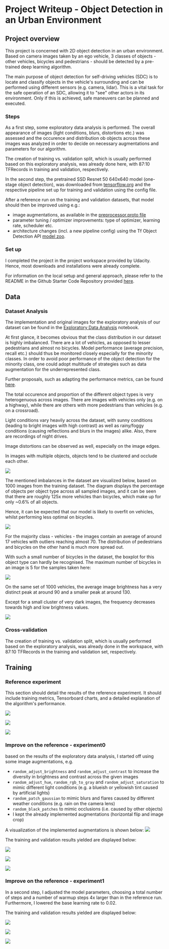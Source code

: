 # Project Writeup - Object Detection in an Urban Environment

## Project overview
This project is concerned with 2D object detection in an urban environment.
Based on camera images taken by an ego vehicle, 3 classes of objects - other vehicles, bicycles and pedestrians - 
should be detected by a pre-trained deep learning algorithm.

The main purpose of object detection for self-driving vehicles (SDC) is to locate and classify objects in the vehicle's
surrounding and can be performed using different sensors (e.g. camera, lidar).
This is a vital task for the safe operation of an SDC, allowing it to "see" other actors in its environment.
Only if this is achieved, safe maneuvers can be planned and executed.

### Steps
As a first step, some exploratory data analysis is performed. The overall appearance of images 
(light conditions, blurs, distortions etc.) was assessed and the occurence and distribution ob objects across 
these images was analyzed in order to decide on necessary augmentations and parameters for our algorithm.

The creation of training vs. validation split, which is usually performed based on this exploratory analysis, 
was already done here, with 87:10 TFRecords in training and validation, respectively.

In the second step, the pretrained SSD Resnet 50 640x640 model (one-stage object detection), 
was downloaded from [tensorflow.org](http://download.tensorflow.org/models/object_detection/tf2/20200711/ssd_resnet50_v1_fpn_640x640_coco17_tpu-8.tar.gz)
and the respective pipeline set up for training and validation using the config file.

After a reference run on the training and validation datasets, that model should then be improved using e.g.:
* image augmentations, as available in the [preprocessor.proto file](https://github.com/tensorflow/models/blob/master/research/object_detection/protos/preprocessor.proto)
* parameter tuning / optimizer improvements: type of optimizer, learning rate, scheduler etc.
* architecture changes (incl. a new pipeline config) using the Tf Object Detection API [model zoo](https://github.com/tensorflow/models/blob/master/research/object_detection/g3doc/tf2_detection_zoo.md).

### Set up
I completed the project in the project workspace provided by Udacity.
Hence, most downloads and installations were already complete.

For information on the local setup and general approach, please refer to the README in the 
Github Starter Code Repository provided [here](https://github.com/udacity/nd013-c1-vision-starter).

## Data
### Dataset Analysis
The implementation and original images for the exploratory analysis of our dataset can be found 
in the [Exploratory Data Analysis](Exploratory+Data+Analysis.ipynb) notebook.

At first glance, it becomes obvious that the class distribution in our dataset is highly imbalanced. 
There are a lot of vehicles, as opposed to lesser pedestrians and almost no bicycles. 
Model performance (average precision, recall etc.) should thus be monitored closely especially for the minority classes. 
In order to avoid poor performance of the object detection for the minority class, 
one could adopt multitude of strategies such as data augmentation for the underrepresented class.

Further proposals, such as adapting the performance metrics, can be found [here](https://machinelearningmastery.com/tactics-to-combat-imbalanced-classes-in-your-machine-learning-dataset/).

The total occurence and proportion of the different object types is very heterogenuous across images.
There are images with vehicles only (e.g. on a highway), while there are others with more pedestrians than vehicles (e.g. on a crossroad).

Light conditions vary heavily across the dataset, with sunny conditions (leading to bright images with high contrast)
as well as rainy/foggy conditions (causing reflections and blurs in the images) alike. 
Also, there are recordings of night drives.

Image distortions can be observed as well, especially on the image edges.

In images with multiple objects, objects tend to be clustered and occlude each other.

![](results/data_exploratory_analysis.png)

The mentioned imbalances in the dataset are visualized below, based on 1000 images from the training dataset.
The diagram displays the percentage of objects per object type across all sampled images, 
and it can be seen that there are roughly 125x more vehicles than bicycles, 
which make up for only ~0.6% of all objects.

Hence, it can be expected that our model is likely to overfit on vehicles, whilst performing less optimal on bicycles.

![](results/data_exploratory_analysis_piechart.png)

For the majority class - vehicles - the images contain an average of around 17 vehicles with outliers reaching almost 70.
The distribution of pedestrians and bicycles on the other hand is much more spread out.

With such a small number of bicycles in the dataset, the boxplot for this object type can hardly be recognised.
The maximum number of bicycles in an image is 5 for the samples taken here:

![](results/data_exploratory_analysis_box.png)

On the same set of 1000 vehicles, the average image brightness has a very distinct peak at around 90 
and a smaller peak at around 130.

Except for a small cluster of very dark images, the frequency decreases towards high and low brightness values.

![](results/data_exploratory_analysis_brightness.png)

### Cross-validation
The creation of training vs. validation split, which is usually performed based on the exploratory analysis, 
was already done in the workspace, with 87:10 TFRecords in the training and validation set, respectively.

## Training

### Reference experiment
This section should detail the results of the reference experiment.
It should include training metrics, Tensorboard charts, and a detailed explanation of the algorithm's performance.

![](results/tensorboard_training_reference3.JPG)

![](results/tensorboard_training_reference_learning3.JPG)

![](results/tensorboard_eval_reference3.JPG)

### Improve on the reference - experiment0
based on the results of the exploratory data analysis, I started off using some image augmentations, e.g.
* `random_adjust_brightness` and `random_adjust_contrast` to increase the diversity in brightness and contrast across the given images
* `random_adjust_hue`, `random_rgb_to_gray` and `random_adjust_saturation` to mimic different light conditions (e.g. a blueish or yellowish tint caused by artificial lights)
* `random_patch_gaussian` to mimic blurs and flares caused by different weather conditions (e.g. rain on the camera lens)
* `random_black_patches` to mimic occlusions (i.e. caused by other objects)
* I kept the already implemented augmentations (horizontal flip and image crop)

A visualization of the implemented augmentations is shown below:
![](results/experiment0_augmentations.JPG)

The training and validation results yielded are displayed below:

![](results/tensorboard_training_reference3.JPG)

![](results/tensorboard_training_reference_learning3.JPG)

![](results/tensorboard_eval_reference3.JPG)

### Improve on the reference - experiment1

In a second step, I adjusted the model parameters, 
choosing a total number of steps and a number of warmup steps 4x larger than in the reference run.
Furthermore, I lowered the base learning rate to 0.02.

The training and validation results yielded are displayed below:

![](results/tensorboard_training_reference3.JPG)

![](results/tensorboard_training_reference_learning3.JPG)

![](results/tensorboard_eval_reference3.JPG)